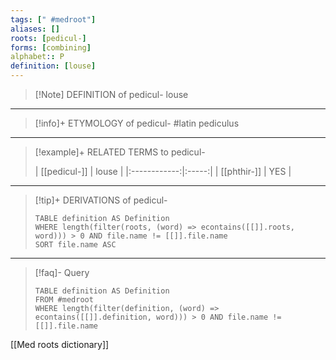 ```yaml
---
tags: [" #medroot"]
aliases: []
roots: [pedicul-]
forms: [combining]
alphabet:: P
definition: [louse]
---
```

>[!Note] DEFINITION of pedicul-
>louse
_____
>[!info]+ ETYMOLOGY of pedicul-
>#latin pediculus
_____
>[!example]+ RELATED TERMS to pedicul-
>
>| [[pedicul-]] | louse |
|:------------:|:-----:|
| [[phthir-]]  | YES      |
_____
>[!tip]+ DERIVATIONS of pedicul-
>```dataview
>TABLE definition AS Definition 
>WHERE length(filter(roots, (word) => econtains([[]].roots, word))) > 0 AND file.name != [[]].file.name
>SORT file.name ASC
>```
___
>[!faq]- Query
>```dataview
>TABLE definition AS Definition
>FROM #medroot
>WHERE length(filter(definition, (word) => econtains([[]].definition, word))) > 0 AND file.name != [[]].file.name
>```

[[Med roots dictionary]]